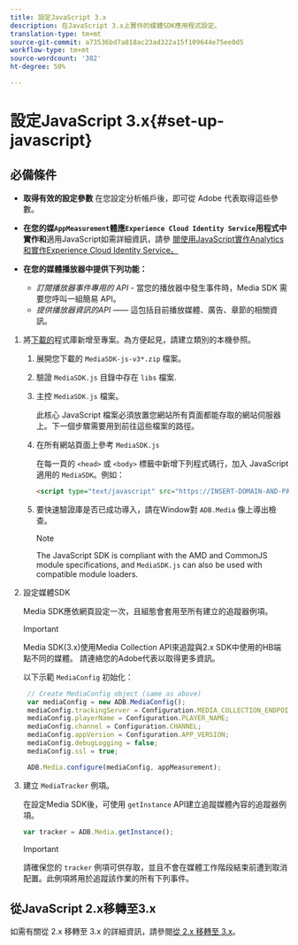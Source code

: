 ```yaml
---
title: 設定JavaScript 3.x
description: 在JavaScript 3.x上實作的媒體SDK應用程式設定。
translation-type: tm+mt
source-git-commit: a73536bd7a818ac23ad322a15f109644e75ee0d5
workflow-type: tm+mt
source-wordcount: '382'
ht-degree: 50%

---
```



# 設定JavaScript 3.x{#set-up-javascript}

## 必備條件

* **取得有效的設定參數**
在您設定分析帳戶後，即可從 Adobe 代表取得這些參數。
* **在您的媒`AppMeasurement`體應`Experience Cloud Identity Service`用程式中實作和**&#x200B;適用JavaScript如需詳細資訊，請參 [閱使用JavaScript實作Analytics](https://docs.adobe.com/content/help/zh-Hant/analytics/implementation/js/overview.html)[和實作Experience Cloud Identity Service。](https://docs.adobe.com/content/help/en/id-service/using/implementation/setup-analytics.html)

* **在您的媒體播放器中提供下列功能：**

   * *訂閱播放器事件專用的 API* - 當您的播放器中發生事件時，Media SDK 需要您呼叫一組簡易 API。
   * *提供播放器資訊的API* —— 這包括目前播放媒體、廣告、章節的相關資訊。

1. 將[下載的](/help/sdk-implement/download-sdks.md#download-3x-sdks)程式庫新增至專案。為方便起見，請建立類別的本機參照。

   1. 展開您下載的 `MediaSDK-js-v3*.zip` 檔案。
   1. 驗證 `MediaSDK.js` 目錄中存在 `libs` 檔案.

   1. 主控 `MediaSDK.js` 檔案。

      此核心 JavaScript 檔案必須放置您網站所有頁面都能存取的網站伺服器上。下一個步驟需要用到前往這些檔案的路徑。

   1. 在所有網站頁面上參考 `MediaSDK.js`

      在每一頁的 `<head>` 或 `<body>` 標籤中新增下列程式碼行，加入 JavaScript 適用的 `MediaSDK`。例如：

      ```html
      <script type="text/javascript" src="https://INSERT-DOMAIN-AND-PATH-TO-CODE-HERE/MediaSDK.js"></script>
      ```

   1. 要快速驗證庫是否已成功導入，請在Window對 `ADB.Media` 像上導出檢查。

      >[!NOTE]
      >
      >The JavaScript SDK is compliant with the AMD and CommonJS module specifications, and `MediaSDK.js` can also be used with compatible module loaders.

1. 設定媒體SDK

   Media SDK應依網頁設定一次，且組態會套用至所有建立的追蹤器例項。

   >[!IMPORTANT]
   >
   > Media SDK(3.x)使用Media Collection API來追蹤與2.x SDK中使用的HB端點不同的媒體。 請連絡您的Adobe代表以取得更多資訊。

   以下示範 `MediaConfig` 初始化：

   ```js
    // Create MediaConfig object (same as above)
    var mediaConfig = new ADB.MediaConfig();
    mediaConfig.trackingServer = Configuration.MEDIA_COLLECTION_ENDPOINT;
    mediaConfig.playerName = Configuration.PLAYER_NAME;
    mediaConfig.channel = Configuration.CHANNEL;
    mediaConfig.appVersion = Configuration.APP_VERSION;
    mediaConfig.debugLogging = false;
    mediaConfig.ssl = true;
   
    ADB.Media.configure(mediaConfig, appMeasurement);
   
1. 建立 `MediaTracker` 例項。

   在設定Media SDK後，可使用 `getInstance` API建立追蹤媒體內容的追蹤器例項。

   ```js
   var tracker = ADB.Media.getInstance();
   ```

   >[!IMPORTANT]
   >
   >請確保您的 `tracker` 例項可供存取，並且不會在媒體工作階段結束前遭到取消配置。此例項將用於追蹤該作業的所有下列事件。

## 從JavaScript 2.x移轉至3.x

如需有關從 2.x 移轉至 3.x 的詳細資訊，請參閱[從 2.x 移轉至 3.x](https://adobe-marketing-cloud.github.io/media-sdks/reference/javascript_3x/MigrationGuide.html)。
